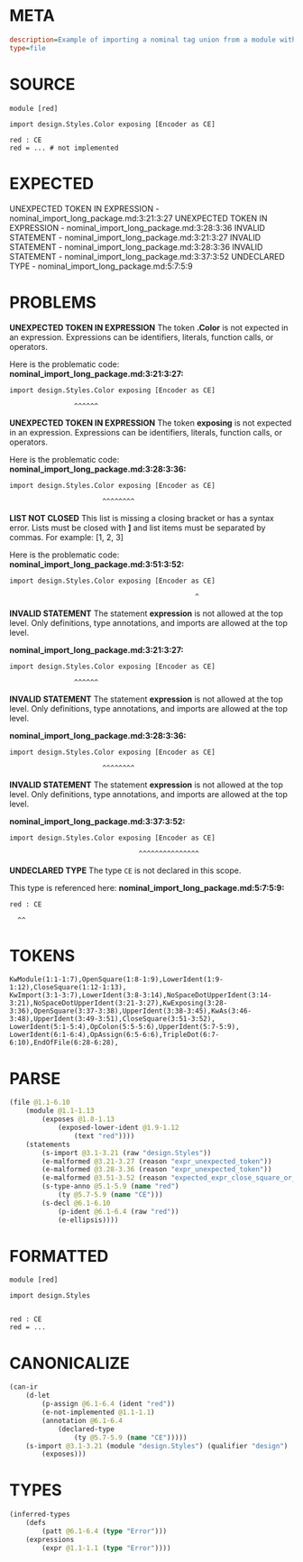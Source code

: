 # META
~~~ini
description=Example of importing a nominal tag union from a module within a package, and renaming it using `as`
type=file
~~~
# SOURCE
~~~roc
module [red]

import design.Styles.Color exposing [Encoder as CE]

red : CE
red = ... # not implemented
~~~
# EXPECTED
UNEXPECTED TOKEN IN EXPRESSION - nominal_import_long_package.md:3:21:3:27
UNEXPECTED TOKEN IN EXPRESSION - nominal_import_long_package.md:3:28:3:36
INVALID STATEMENT - nominal_import_long_package.md:3:21:3:27
INVALID STATEMENT - nominal_import_long_package.md:3:28:3:36
INVALID STATEMENT - nominal_import_long_package.md:3:37:3:52
UNDECLARED TYPE - nominal_import_long_package.md:5:7:5:9
# PROBLEMS
**UNEXPECTED TOKEN IN EXPRESSION**
The token **.Color** is not expected in an expression.
Expressions can be identifiers, literals, function calls, or operators.

Here is the problematic code:
**nominal_import_long_package.md:3:21:3:27:**
```roc
import design.Styles.Color exposing [Encoder as CE]
```
                    ^^^^^^


**UNEXPECTED TOKEN IN EXPRESSION**
The token **exposing** is not expected in an expression.
Expressions can be identifiers, literals, function calls, or operators.

Here is the problematic code:
**nominal_import_long_package.md:3:28:3:36:**
```roc
import design.Styles.Color exposing [Encoder as CE]
```
                           ^^^^^^^^


**LIST NOT CLOSED**
This list is missing a closing bracket or has a syntax error.
Lists must be closed with **]** and list items must be separated by commas.
For example:     [1, 2, 3]

Here is the problematic code:
**nominal_import_long_package.md:3:51:3:52:**
```roc
import design.Styles.Color exposing [Encoder as CE]
```
                                                  ^


**INVALID STATEMENT**
The statement **expression** is not allowed at the top level.
Only definitions, type annotations, and imports are allowed at the top level.

**nominal_import_long_package.md:3:21:3:27:**
```roc
import design.Styles.Color exposing [Encoder as CE]
```
                    ^^^^^^


**INVALID STATEMENT**
The statement **expression** is not allowed at the top level.
Only definitions, type annotations, and imports are allowed at the top level.

**nominal_import_long_package.md:3:28:3:36:**
```roc
import design.Styles.Color exposing [Encoder as CE]
```
                           ^^^^^^^^


**INVALID STATEMENT**
The statement **expression** is not allowed at the top level.
Only definitions, type annotations, and imports are allowed at the top level.

**nominal_import_long_package.md:3:37:3:52:**
```roc
import design.Styles.Color exposing [Encoder as CE]
```
                                    ^^^^^^^^^^^^^^^


**UNDECLARED TYPE**
The type ``CE`` is not declared in this scope.

This type is referenced here:
**nominal_import_long_package.md:5:7:5:9:**
```roc
red : CE
```
      ^^


# TOKENS
~~~zig
KwModule(1:1-1:7),OpenSquare(1:8-1:9),LowerIdent(1:9-1:12),CloseSquare(1:12-1:13),
KwImport(3:1-3:7),LowerIdent(3:8-3:14),NoSpaceDotUpperIdent(3:14-3:21),NoSpaceDotUpperIdent(3:21-3:27),KwExposing(3:28-3:36),OpenSquare(3:37-3:38),UpperIdent(3:38-3:45),KwAs(3:46-3:48),UpperIdent(3:49-3:51),CloseSquare(3:51-3:52),
LowerIdent(5:1-5:4),OpColon(5:5-5:6),UpperIdent(5:7-5:9),
LowerIdent(6:1-6:4),OpAssign(6:5-6:6),TripleDot(6:7-6:10),EndOfFile(6:28-6:28),
~~~
# PARSE
~~~clojure
(file @1.1-6.10
	(module @1.1-1.13
		(exposes @1.8-1.13
			(exposed-lower-ident @1.9-1.12
				(text "red"))))
	(statements
		(s-import @3.1-3.21 (raw "design.Styles"))
		(e-malformed @3.21-3.27 (reason "expr_unexpected_token"))
		(e-malformed @3.28-3.36 (reason "expr_unexpected_token"))
		(e-malformed @3.51-3.52 (reason "expected_expr_close_square_or_comma"))
		(s-type-anno @5.1-5.9 (name "red")
			(ty @5.7-5.9 (name "CE")))
		(s-decl @6.1-6.10
			(p-ident @6.1-6.4 (raw "red"))
			(e-ellipsis))))
~~~
# FORMATTED
~~~roc
module [red]

import design.Styles


red : CE
red = ...
~~~
# CANONICALIZE
~~~clojure
(can-ir
	(d-let
		(p-assign @6.1-6.4 (ident "red"))
		(e-not-implemented @1.1-1.1)
		(annotation @6.1-6.4
			(declared-type
				(ty @5.7-5.9 (name "CE")))))
	(s-import @3.1-3.21 (module "design.Styles") (qualifier "design")
		(exposes)))
~~~
# TYPES
~~~clojure
(inferred-types
	(defs
		(patt @6.1-6.4 (type "Error")))
	(expressions
		(expr @1.1-1.1 (type "Error"))))
~~~
